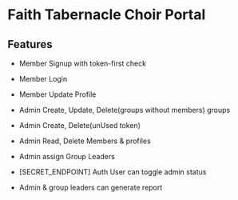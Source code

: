 # Faith Tabernacle Choir Portal

## Features
- Member Signup with token-first check
- Member Login
- Member Update Profile

- Admin Create, Update, Delete(groups without members) groups
- Admin Create, Delete(unUsed token)
- Admin Read, Delete Members & profiles
- Admin assign Group Leaders
- [SECRET_ENDPOINT] Auth User can toggle admin status
- Admin & group leaders can generate report